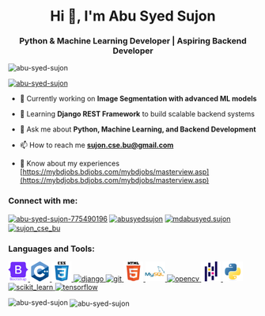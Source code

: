 <h1 align="center">Hi 👋, I'm Abu Syed Sujon</h1>
<h3 align="center">Python & Machine Learning Developer | Aspiring Backend Developer</h3>

<p align="left">
  <img src="https://komarev.com/ghpvc/?username=abu-syed-sujon&label=Profile%20views&color=0e75b6&style=flat" alt="abu-syed-sujon" />
</p>

<p align="left">
  <a href="https://github.com/ryo-ma/github-profile-trophy"><img src="https://github-profile-trophy.vercel.app/?username=abu-syed-sujon" alt="abu-syed-sujon" /></a>
</p>

- 🔭 Currently working on **Image Segmentation with advanced ML models**  
- 🌱 Learning **Django REST Framework** to build scalable backend systems  
- 💬 Ask me about **Python, Machine Learning, and Backend Development**


- 📫 How to reach me **sujon.cse.bu@gmail.com**

- 📄 Know about my experiences [https://mybdjobs.bdjobs.com/mybdjobs/masterview.asp](https://mybdjobs.bdjobs.com/mybdjobs/masterview.asp)

<h3 align="left">Connect with me:</h3>
<p align="left">
<a href="https://linkedin.com/in/abu-syed-sujon-775490196" target="blank"><img align="center" src="https://raw.githubusercontent.com/rahuldkjain/github-profile-readme-generator/master/src/images/icons/Social/linked-in-alt.svg" alt="abu-syed-sujon-775490196" height="30" width="40" /></a>
<a href="https://kaggle.com/abusyedsujon" target="blank"><img align="center" src="https://raw.githubusercontent.com/rahuldkjain/github-profile-readme-generator/master/src/images/icons/Social/kaggle.svg" alt="abusyedsujon" height="30" width="40" /></a>
<a href="https://fb.com/mdabusyed.sujon" target="blank"><img align="center" src="https://raw.githubusercontent.com/rahuldkjain/github-profile-readme-generator/master/src/images/icons/Social/facebook.svg" alt="mdabusyed.sujon" height="30" width="40" /></a>
<a href="https://www.hackerrank.com/sujon_cse_bu" target="blank"><img align="center" src="https://raw.githubusercontent.com/rahuldkjain/github-profile-readme-generator/master/src/images/icons/Social/hackerrank.svg" alt="sujon_cse_bu" height="30" width="40" /></a>
</p>

<h3 align="left">Languages and Tools:</h3>
<p align="left"> <a href="https://getbootstrap.com" target="_blank" rel="noreferrer"> <img src="https://raw.githubusercontent.com/devicons/devicon/master/icons/bootstrap/bootstrap-plain-wordmark.svg" alt="bootstrap" width="40" height="40"/> </a> <a href="https://www.w3schools.com/cpp/" target="_blank" rel="noreferrer"> <img src="https://raw.githubusercontent.com/devicons/devicon/master/icons/cplusplus/cplusplus-original.svg" alt="cplusplus" width="40" height="40"/> </a> <a href="https://www.w3schools.com/css/" target="_blank" rel="noreferrer"> <img src="https://raw.githubusercontent.com/devicons/devicon/master/icons/css3/css3-original-wordmark.svg" alt="css3" width="40" height="40"/> </a> <a href="https://www.djangoproject.com/" target="_blank" rel="noreferrer"> <img src="https://cdn.worldvectorlogo.com/logos/django.svg" alt="django" width="40" height="40"/> </a> <a href="https://git-scm.com/" target="_blank" rel="noreferrer"> <img src="https://www.vectorlogo.zone/logos/git-scm/git-scm-icon.svg" alt="git" width="40" height="40"/> </a> <a href="https://www.w3.org/html/" target="_blank" rel="noreferrer"> <img src="https://raw.githubusercontent.com/devicons/devicon/master/icons/html5/html5-original-wordmark.svg" alt="html5" width="40" height="40"/> </a> <a href="https://www.mysql.com/" target="_blank" rel="noreferrer"> <img src="https://raw.githubusercontent.com/devicons/devicon/master/icons/mysql/mysql-original-wordmark.svg" alt="mysql" width="40" height="40"/> </a> <a href="https://opencv.org/" target="_blank" rel="noreferrer"> <img src="https://www.vectorlogo.zone/logos/opencv/opencv-icon.svg" alt="opencv" width="40" height="40"/> </a> <a href="https://pandas.pydata.org/" target="_blank" rel="noreferrer"> <img src="https://raw.githubusercontent.com/devicons/devicon/2ae2a900d2f041da66e950e4d48052658d850630/icons/pandas/pandas-original.svg" alt="pandas" width="40" height="40"/> </a> <a href="https://www.python.org" target="_blank" rel="noreferrer"> <img src="https://raw.githubusercontent.com/devicons/devicon/master/icons/python/python-original.svg" alt="python" width="40" height="40"/> </a> <a href="https://scikit-learn.org/" target="_blank" rel="noreferrer"> <img src="https://upload.wikimedia.org/wikipedia/commons/0/05/Scikit_learn_logo_small.svg" alt="scikit_learn" width="40" height="40"/> </a> <a href="https://www.tensorflow.org" target="_blank" rel="noreferrer"> <img src="https://www.vectorlogo.zone/logos/tensorflow/tensorflow-icon.svg" alt="tensorflow" width="40" height="40"/> </a> </p>

<p><img align="left" src="https://github-readme-stats.vercel.app/api/top-langs?username=abu-syed-sujon&show_icons=true&locale=en&layout=compact" alt="abu-syed-sujon" /></p>

<p>&nbsp;<img align="center" src="https://github-readme-stats.vercel.app/api?username=abu-syed-sujon&show_icons=true&locale=en" alt="abu-syed-sujon" /></p>
